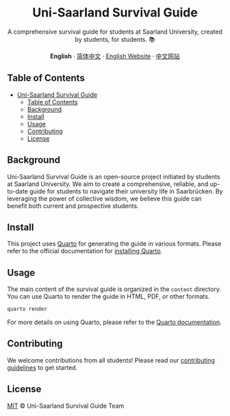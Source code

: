 <div align="center"><a name="readme-top"></a>

# Uni-Saarland Survival Guide

A comprehensive survival guide for students at Saarland University, created by students, for students. 📚

**English** · [简体中文](./README.zh-CN.md) · [English Website][english-website-link] · [中文网站][chinese-website-link]


[chinese-website-badge]: https://img.shields.io/badge/中文网站-访问-blue?style=for-the-badge&logo=read-the-docs
[chinese-website-link]: https://academic.exusiaiwei.top/uni-saarland-survival-guide/zh/
[english-website-badge]: https://img.shields.io/badge/website-visit-blue?style=for-the-badge&logo=read-the-docs
[english-website-link]: https://academic.exusiaiwei.top/uni-saarland-survival-guide/en


</div>


## Table of Contents

- [Uni-Saarland Survival Guide](#uni-saarland-survival-guide)
  - [Table of Contents](#table-of-contents)
  - [Background](#background)
  - [Install](#install)
  - [Usage](#usage)
  - [Contributing](#contributing)
  - [License](#license)

## Background

Uni-Saarland Survival Guide is an open-source project initiated by students at Saarland University. We aim to create a comprehensive, reliable, and up-to-date guide for students to navigate their university life in Saarbrücken. By leveraging the power of collective wisdom, we believe this guide can benefit both current and prospective students.

## Install

This project uses [Quarto](https://quarto.org/) for generating the guide in various formats. Please refer to the official documentation for [installing Quarto](https://quarto.org/docs/get-started/).

## Usage

The main content of the survival guide is organized in the `content` directory. You can use Quarto to render the guide in HTML, PDF, or other formats.

```sh
quarto render
```

For more details on using Quarto, please refer to the [Quarto documentation](https://quarto.org/docs/guide/).

## Contributing
We welcome contributions from all students! Please read our [contributing guidelines](CONTRIBUTING.md) to get started.

## License

[MIT](LICENSE) © Uni-Saarland Survival Guide Team
